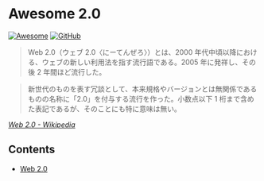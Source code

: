# Awesome 2.0

[![Awesome](https://awesome.re/badge-flat.svg)](https://awesome.re)
[![GitHub](https://img.shields.io/github/license/SnO2WMaN/awesome-2.0?style=flat-square)](https://github.com/SnO2WMaN/awesome-2.0/blob/master/LICENSE)

> Web 2.0（ウェブ 2.0〈にーてんぜろ〉）とは、2000 年代中頃以降における、ウェブの新しい利用法を指す流行語である。2005 年に発祥し、その後 2 年間ほど流行した。

> 新世代のものを表す冗談として、本来規格やバージョンとは無関係であるものの名称に「2.0」を付与する流行を作った。小数点以下 1 桁まで含めた表記であるが、そのことにも特に意味は無い。

_[Web 2.0 - Wikipedia](https://ja.wikipedia.org/wiki/Web_2.0)_

## Contents

- [Web 2.0](https://www.oreilly.com/pub/a/web2/archive/what-is-web-20.html)
